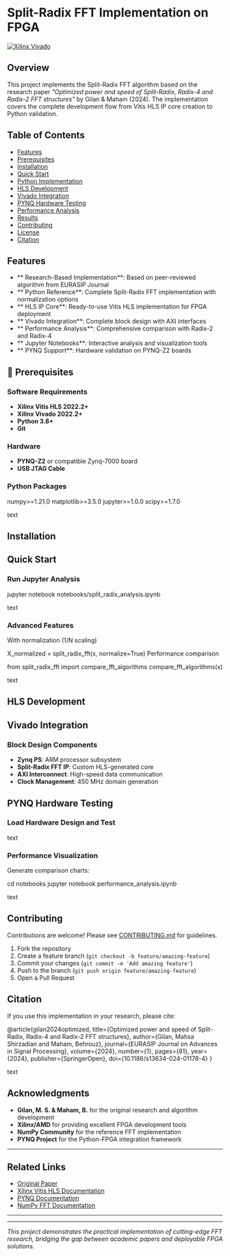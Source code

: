 # Split-Radix FFT Implementation on FPGA

[![Xilinx Vivado](https://img.shields.io/badge/Xilinx-Vivado%202022.2-red.svg)](https://www.xilinx.com/products/design-tools/vivado.html)



## Overview

This project implements the Split-Radix FFT algorithm based on the research paper *"Optimized power and speed of Split-Radix, Radix-4 and Radix-2 FFT structures"* by Gilan & Maham (2024). The implementation covers the complete development flow from Vitis HLS IP core creation to Python validation.


## Table of Contents
- [Features](#features)
- [Prerequisites](#prerequisites)
- [Installation](#installation)
- [Quick Start](#quick-start)
- [Python Implementation](#python-implementation)
- [HLS Development](#hls-development)
- [Vivado Integration](#vivado-integration)
- [PYNQ Hardware Testing](#pynq-hardware-testing)
- [Performance Analysis](#performance-analysis)
- [Results](#results)
- [Contributing](#contributing)
- [License](#license)
- [Citation](#citation)

## Features

- ** Research-Based Implementation**: Based on peer-reviewed algorithm from EURASIP Journal
- ** Python Reference**: Complete Split-Radix FFT implementation with normalization options
- ** HLS IP Core**: Ready-to-use Vitis HLS implementation for FPGA deployment
- ** Vivado Integration**: Complete block design with AXI interfaces
- ** Performance Analysis**: Comprehensive comparison with Radix-2 and Radix-4
- ** Jupyter Notebooks**: Interactive analysis and visualization tools
- ** PYNQ Support**: Hardware validation on PYNQ-Z2 boards

## 🔧 Prerequisites

### Software Requirements
- **Xilinx Vitis HLS 2022.2+**
- **Xilinx Vivado 2022.2+**
- **Python 3.8+**
- **Git**

### Hardware 
- **PYNQ-Z2** or compatible Zynq-7000 board
- **USB JTAG Cable**

### Python Packages

numpy>=1.21.0
matplotlib>=3.5.0
jupyter>=1.0.0
scipy>=1.7.0

text

## Installation





##  Quick Start





### Run Jupyter Analysis

jupyter notebook notebooks/split_radix_analysis.ipynb

text

### Advanced Features

With normalization (1/N scaling)

X_normalized = split_radix_fft(x, normalize=True)
Performance comparison

from split_radix_fft import compare_fft_algorithms
compare_fft_algorithms(x)

text

##  HLS Development




## Vivado Integration



### Block Design Components
- **Zynq PS**: ARM processor subsystem
- **Split-Radix FFT IP**: Custom HLS-generated core
- **AXI Interconnect**: High-speed data communication
- **Clock Management**: 450 MHz domain generation


##  PYNQ Hardware Testing

### Load Hardware Design and Test



text



### Performance Visualization

Generate comparison charts:

cd notebooks
jupyter notebook performance_analysis.ipynb

text

## Contributing

Contributions are welcome! Please see [CONTRIBUTING.md](CONTRIBUTING.md) for guidelines.

1. Fork the repository
2. Create a feature branch (`git checkout -b feature/amazing-feature`)
3. Commit your changes (`git commit -m 'Add amazing feature'`)
4. Push to the branch (`git push origin feature/amazing-feature`)
5. Open a Pull Request





## Citation

If you use this implementation in your research, please cite:

@article{gilan2024optimized,
title={Optimized power and speed of Split-Radix, Radix-4 and Radix-2 FFT structures},
author={Gilan, Mahsa Shirzadian and Maham, Behrouz},
journal={EURASIP Journal on Advances in Signal Processing},
volume={2024},
number={1},
pages={81},
year={2024},
publisher={SpringerOpen},
doi={10.1186/s13634-024-01178-4}
}

text

## Acknowledgments

- **Gilan, M. S. & Maham, B.** for the original research and algorithm development
- **Xilinx/AMD** for providing excellent FPGA development tools
- **NumPy Community** for the reference FFT implementation
- **PYNQ Project** for the Python-FPGA integration framework

---

## Related Links

- [Original Paper](https://doi.org/10.1186/s13634-024-01178-4)
- [Xilinx Vitis HLS Documentation](https://docs.xilinx.com/r/en-US/ug1399-vitis-hls)
- [PYNQ Documentation](https://pynq.readthedocs.io/)
- [NumPy FFT Documentation](https://numpy.org/doc/stable/reference/routines.fft.html)

---





---

*This project demonstrates the practical implementation of cutting-edge FFT research, bridging the gap between academic papers and deployable FPGA solutions.*


